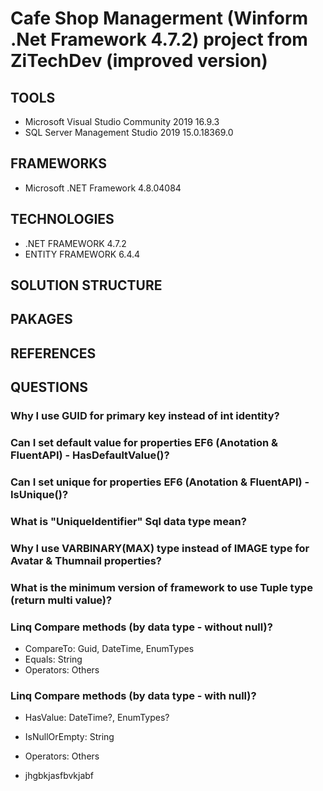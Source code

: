 # Cafe Shop Managerment (Winform .Net Framework 4.7.2) project from ZiTechDev (improved version)
## TOOLS
 - Microsoft Visual Studio Community 2019 16.9.3
 - SQL Server Management Studio 2019 15.0.18369.0
## FRAMEWORKS
 - Microsoft .NET Framework 4.8.04084
## TECHNOLOGIES
 - .NET FRAMEWORK 4.7.2
 - ENTITY FRAMEWORK 6.4.4
## SOLUTION STRUCTURE
## PAKAGES
## REFERENCES
## QUESTIONS
### Why I use GUID for primary key instead of int identity?
### Can I set default value for properties EF6 (Anotation & FluentAPI) - HasDefaultValue()?
### Can I set unique for properties EF6 (Anotation & FluentAPI) - IsUnique()?
### What is "UniqueIdentifier" Sql data type mean?
### Why I use VARBINARY(MAX) type instead of IMAGE type for Avatar & Thumnail properties?
### What is the minimum version of framework to use Tuple type (return multi value)?
### Linq Compare methods (by data type - without null)?
 - CompareTo: Guid, DateTime, EnumTypes
 - Equals: String
 - Operators: Others
### Linq Compare methods (by data type - with null)?
 - HasValue: DateTime?, EnumTypes?
 - IsNullOrEmpty: String
 - Operators: Others

 - jhgbkjasfbvkjabf